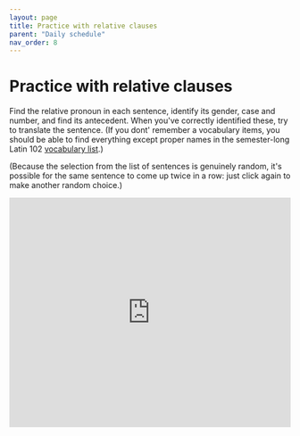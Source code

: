 ```yaml
---
layout: page
title: Practice with relative clauses
parent: "Daily schedule"
nav_order: 8
---
```


# Practice with relative clauses


Find the relative pronoun in each sentence, identify its gender, case and number, and find its antecedent.  When you've correctly identified these, try to translate the sentence. (If you dont' remember a vocabulary items, you should be able to find everything except proper names in the semester-long Latin 102 [vocabulary list](https://lingualatina.github.io/textbook/vocabulary/).)


(Because the selection from the list of sentences is genuinely random, it's possible for the same sentence to come up twice in a row:  just click again to make another random choice.)


<iframe width="100%" height="412" frameborder="0"
  src="https://observablehq.com/embed/@neelsmith/find-the-antecedent-2?cells=viewof+questionchoice%2Cquestion%2Cviewof+answers%2Ccheckform%2Ccss"></iframe>